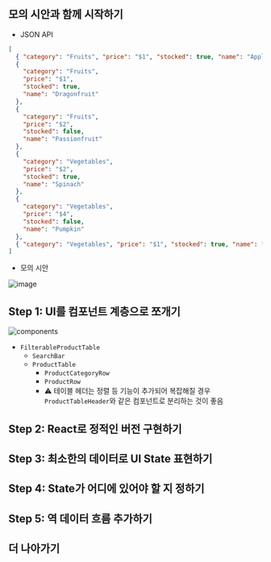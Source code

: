 ## 모의 시안과 함께 시작하기

- JSON API

```json
[
  { "category": "Fruits", "price": "$1", "stocked": true, "name": "Apple" },
  {
    "category": "Fruits",
    "price": "$1",
    "stocked": true,
    "name": "Dragonfruit"
  },
  {
    "category": "Fruits",
    "price": "$2",
    "stocked": false,
    "name": "Passionfruit"
  },
  {
    "category": "Vegetables",
    "price": "$2",
    "stocked": true,
    "name": "Spinach"
  },
  {
    "category": "Vegetables",
    "price": "$4",
    "stocked": false,
    "name": "Pumpkin"
  },
  { "category": "Vegetables", "price": "$1", "stocked": true, "name": "Peas" }
]
```

- 모의 시안

![image](https://ko.react.dev/images/docs/s_thinking-in-react_ui.png)

## Step 1: UI를 컴포넌트 계층으로 쪼개기

![components](https://ko.react.dev/images/docs/s_thinking-in-react_ui_outline.png)

- `FilterableProductTable`
  - `SearchBar`
  - `ProductTable`
    - `ProductCategoryRow`
    - `ProductRow`
    - ⚠️ 테이블 헤더는 정렬 등 기능이 추가되어 복잡해질 경우 `ProductTableHeader`와 같은 컴포넌트로 분리하는 것이 좋음

## Step 2: React로 정적인 버전 구현하기

## Step 3: 최소한의 데이터로 UI State 표현하기

## Step 4: State가 어디에 있어야 할 지 정하기

## Step 5: 역 데이터 흐름 추가하기

## 더 나아가기
